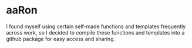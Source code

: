 # aaRon
I found myself using certain self-made functions and templates frequently across work, so I decided to compile these functions and templates into a github package for easy access and sharing.
